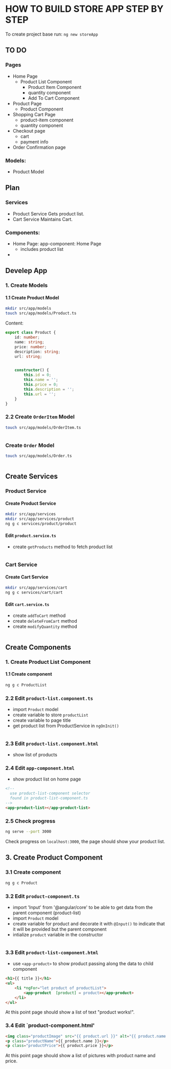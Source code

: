 # HOW TO BUILD STORE APP STEP BY STEP


To create project base run:
`ng new storeApp`

## TO DO
### Pages
- Home Page
    - Product List Component
        - Product Item Component
        - quantity component
        - Add To Cart Component
- Product Page
    - Product Component
- Shopping Cart Page
    - product-item component
    - quantity component
- Checkout page
    - cart 
    - payment info
- Order Confirmation page

### Models:
- Product Model

## Plan
### Services
- Product Service
Gets product list.
- Cart Service
Maintains Cart.
### Components:
- Home Page: app-component: Home Page
    - includes product list
- 

## Develep App
### 1. Create Models
#### 1.1 Create Product Model
```bash
mkdir src/app/models
touch src/app/models/Product.ts
```
Content:
```typescript
export class Product {
    id: number;
    name: string;
    price: number;
    description: string;
    url: string;


    constructor() {
        this.id = 0;
        this.name = '';
        this.price = 0;
        this.description = '';
        this.url = '';
    }
}
```

### 2.2 Create `OrderItem` Model
``` bash
touch src/app/models/OrderItem.ts
```
```typescript

```
### Create `Order` Model
```bash
touch src/app/models/Order.ts
```
```typescript

```
## Create Services
### Product Service
#### Create Product Service
```bash
mkdir src/app/services
mkdir src/app/services/product
ng g c services/product/product
```
#### Edit `product.service.ts`
- create `getProducts` method to fetch product list
```typescript

```
### Cart Service
#### Create Cart Service
```bash
mkdir src/app/services/cart
ng g c services/cart/cart
```
#### Edit `cart.service.ts`
- create `addToCart` method
- create `deleteFromCart` method
- create `modifyQuantity` method
```typescript

```

## Create Components
### 1. Create Product List Component
#### 1.1 Create component
```bash
ng g c ProductList
```

### 2.2 Edit `product-list.component.ts`
- import `Product` model
- create variable to store `productList`
- create variable to page title
- get product list from ProductService in `ngOnInit()`
```typescript

```

### 2.3 Edit `product-list.component.html`
- show list of products

### 2.4 Edit `app-component.html`
- show product list on home page
```html
<!-- 
  use product-list-component selector
  found in product-list-component.ts
-->
<app-product-list></app-product-list>
```

### 2.5 Check progress
```bash
ng serve --port 3000
```
Check progress on `localhost:3000`, the page should show your product list.

## 3. Create Product Component
### 3.1 Create component
```bash
ng g c Product
```
### 3.2 Edit `product-component.ts`
- import 'Input' from '@angular/core' to be able to get data from the parent component (product-list)
- import `Product` model
- create variable for product and decorate it with `@Input()` to indicate that it will be provided but the parent component
- intialize `product` variable in the constructor

```typescript
```

### 3.3 Edit `product-list-component.html`
- use `<app-product>` to show product passing along the data to child component

```html
<h1>{{ title }}</h1>
<ul>
    <li *ngFor="let product of productList">
        <app-product  [product] = product></app-product>
    </li>
</ul>
```
At this point page should show a list of text "product works!".

### 3.4 Edit `product-component.html'

```html
<img class="productImage" src="{{ product.url }}" alt="{{ product.name }}">
<p class="productName">{{ product.name }}</p>
<p class="productPrice">{{ product.price }}</p>
```
At this point page should show a list of pictures with product name and price.